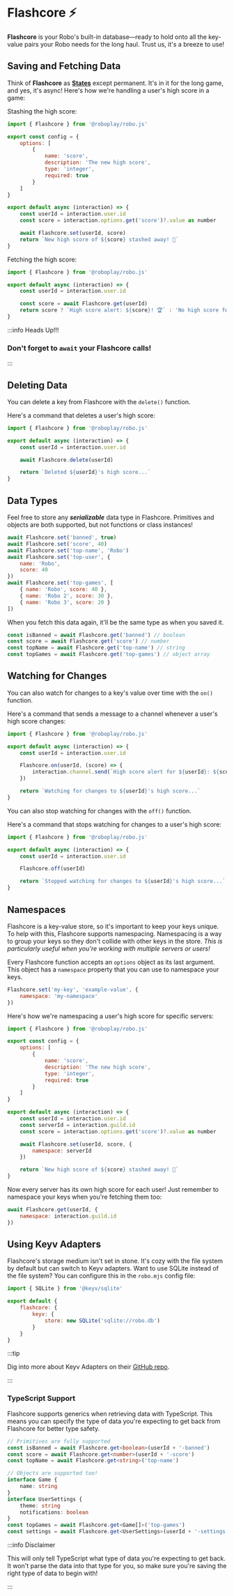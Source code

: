 # Flashcore ⚡

**Flashcore** is your Robo's built-in database—ready to hold onto all the key-value pairs your Robo needs for the long haul. Trust us, it's a breeze to use!

## Saving and Fetching Data

Think of **Flashcore** as **[States](/docs/basics/states)** except permanent. It's in it for the long game, and yes, it's async! Here's how we're handling a user's high score in a game:

Stashing the high score:

```javascript showLineNumbers title="/src/commands/update-score.js" {18}
import { Flashcore } from '@roboplay/robo.js'

export const config = {
	options: [
		{
			name: 'score',
			description: 'The new high score',
			type: 'integer',
			required: true
		}
	]
}

export default async (interaction) => {
	const userId = interaction.user.id
	const score = interaction.options.get('score')?.value as number

	await Flashcore.set(userId, score)
	return `New high score of ${score} stashed away! 🎉`
}
```

Fetching the high score:

```javascript title="/src/commands/get-score.js" showLineNumbers {6}
import { Flashcore } from '@roboplay/robo.js'

export default async (interaction) => {
	const userId = interaction.user.id

	const score = await Flashcore.get(userId)
	return score ? `High score alert: ${score}! 🏆` : 'No high score found. Game time! 🎮'
}
```

:::info Heads Up!!!

### Don't forget to `await` your Flashcore calls!

:::

## Deleting Data

You can delete a key from Flashcore with the `delete()` function.

Here's a command that deletes a user's high score:

```javascript title="/src/commands/delete-score.js" showLineNumbers {6}
import { Flashcore } from '@roboplay/robo.js'

export default async (interaction) => {
	const userId = interaction.user.id

	await Flashcore.delete(userId)

	return `Deleted ${userId}'s high score...`
}
```

## Data Types

Feel free to store any **_serializable_** data type in Flashcore. Primitives and objects are both supported, but not functions or class instances!

```javascript showLineNumbers
await Flashcore.set('banned', true)
await Flashcore.set('score', 40)
await Flashcore.set('top-name', 'Robo')
await Flashcore.set('top-user', {
	name: 'Robo',
	score: 40
})
await Flashcore.set('top-games', [
	{ name: 'Robo', score: 40 },
	{ name: 'Robo 2', score: 30 },
	{ name: 'Robo 3', score: 20 }
])
```

When you fetch this data again, it'll be the same type as when you saved it.

```javascript showLineNumbers 
const isBanned = await Flashcore.get('banned') // boolean
const score = await Flashcore.get('score') // number
const topName = await Flashcore.get('top-name') // string
const topGames = await Flashcore.get('top-games') // object array
```

## Watching for Changes

You can also watch for changes to a key's value over time with the `on()` function.

Here's a command that sends a message to a channel whenever a user's high score changes:

```javascript showLineNumbers title="/src/commmands/watch-score.js" {6-8}
import { Flashcore } from '@roboplay/robo.js'

export default async (interaction) => {
	const userId = interaction.user.id

	Flashcore.on(userId, (score) => {
		interaction.channel.send(`High score alert for ${userId}: ${score}! 🏆`)
	})

	return `Watching for changes to ${userId}'s high score...`
}
```

You can also stop watching for changes with the `off()` function.

Here's a command that stops watching for changes to a user's high score:

```javascript showLineNumbers title="/src/commands/stop-watching-score..js" {6}
import { Flashcore } from '@roboplay/robo.js'

export default async (interaction) => {
	const userId = interaction.user.id

	Flashcore.off(userId)

	return `Stopped watching for changes to ${userId}'s high score...`
}
```

## Namespaces

Flashcore is a key-value store, so it's important to keep your keys unique. To help with this, Flashcore supports namespacing. Namespacing is a way to group your keys so they don't collide with other keys in the store. _This is particularly useful when you're working with multiple servers or users!_

Every Flashcore function accepts an `options` object as its last argument. This object has a `namespace` property that you can use to namespace your keys.

```javascript
Flashcore.set('my-key', 'example-value', {
	namespace: 'my-namespace'
})
```

Here's how we're namespacing a user's high score for specific servers:

```javascript showLineNumbers title="/src/commands/update-score.js" {19-21}
import { Flashcore } from '@roboplay/robo.js'

export const config = {
	options: [
		{
			name: 'score',
			description: 'The new high score',
			type: 'integer',
			required: true
		}
	]
}

export default async (interaction) => {
	const userId = interaction.user.id
	const serverId = interaction.guild.id
	const score = interaction.options.get('score')?.value as number

	await Flashcore.set(userId, score, {
		namespace: serverId
	})

	return `New high score of ${score} stashed away! 🎉`
}
```

Now every server has its own high score for each user! Just remember to namespace your keys when you're fetching them too:

```javascript
await Flashcore.get(userId, {
	namespace: interaction.guild.id
})
```

## Using Keyv Adapters

Flashcore's storage medium isn't set in stone. It's cozy with the file system by default but can switch to Keyv adapters. Want to use SQLite instead of the file system? You can configure this in the `robo.mjs` config file:

```javascript showLineNumbers title="/config/robo.mjs" {5-7}
import { SQLite } from '@keyv/sqlite'

export default {
	flashcore: {
		keyv: {
			store: new SQLite('sqlite://robo.db')
		}
	}
}
```

:::tip

Dig into more about Keyv Adapters on their [GitHub repo](https://github.com/jaredwray/keyv/tree/main#storage-adapters).

:::

### TypeScript Support

Flashcore supports generics when retrieving data with TypeScript. This means you can specify the type of data you're expecting to get back from Flashcore for better type safety.

```typescript showLineNumbers 
// Primitives are fully supported
const isBanned = await Flashcore.get<boolean>(userId + '-banned')
const score = await Flashcore.get<number>(userId + '-score')
const topName = await Flashcore.get<string>('top-name')

// Objects are supported too!
interface Game {
	name: string
}
interface UserSettings {
	theme: string
	notifications: boolean
}
const topGames = await Flashcore.get<Game[]>('top-games')
const settings = await Flashcore.get<UserSettings>(userId + '-settings')
```

:::info Disclaimer

This will only tell TypeScript what type of data you're expecting to get back. It won't parse the data into that type for you, so make sure you're saving the right type of data to begin with!

:::
